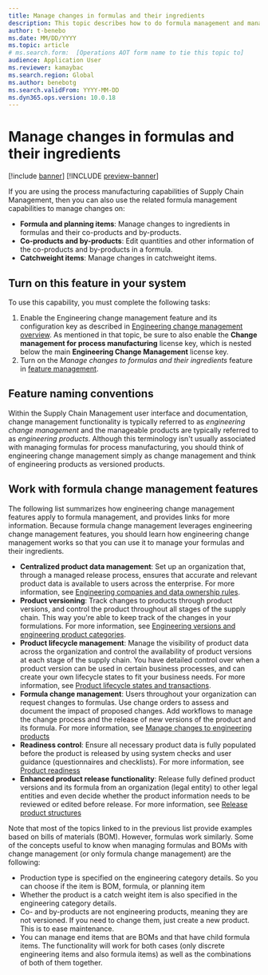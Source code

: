 ```yaml
---
title: Manage changes in formulas and their ingredients
description: This topic describes how to do formula management and manage changes to process manufacturing master data
author: t-benebo
ms.date: MM/DD/YYYY
ms.topic: article
# ms.search.form:  [Operations AOT form name to tie this topic to]
audience: Application User
ms.reviewer: kamaybac
ms.search.region: Global
ms.author: benebotg
ms.search.validFrom: YYYY-MM-DD
ms.dyn365.ops.version: 10.0.18
---
```


# Manage changes in formulas and their ingredients

[!include [banner](../includes/banner.md)]
[!INCLUDE [preview-banner](../includes/preview-banner.md)]

If you are using the process manufacturing capabilities of Supply Chain Management, then you can also use the related formula management capabilities to manage changes on:

- **Formula and planning items**: Manage changes to ingredients in formulas and their co-products and by-products.
- **Co-products and by-products**: Edit quantities and other information of the co-products and by-products in a formula.
- **Catchweight items**: Manage changes in catchweight items.

## Turn on this feature in your system

To use this capability, you must complete the following tasks:

1. Enable the Engineering change management feature and its configuration key as described in [Engineering change management overview](product-engineering-overview.md). As mentioned in that topic, be sure to also enable the **Change management for process manufacturing** license key, which is nested below the main **Engineering Change Management** license key.
1. Turn on the *Manage changes to formulas and their ingredients* feature in [feature management](../../fin-ops-core/fin-ops/get-started/feature-management/feature-management-overview.md).

## Feature naming conventions

Within the Supply Chain Management user interface and documentation, change management functionality is typically referred to as *engineering change management* and the manageable products are typically referred to as *engineering products*. Although this terminology isn't usually associated with managing formulas for process manufacturing, you should think of engineering change management simply as change management and think of engineering products as versioned products.

## Work with formula change management features

The following list summarizes how engineering change management features apply to formula management, and provides links for more information. Because formula change management leverages engineering change management features, you should learn how engineering change management works so that you can use it to manage your formulas and their ingredients.

- **Centralized product data management**: Set up an organization that, through a managed release process, ensures that accurate and relevant product data is available to users across the enterprise. For more information, see [Engineering companies and data ownership rules](engineering-org-data-ownership-rules.md).
- **Product versioning**: Track changes to products through product versions, and control the product throughout all stages of the supply chain. This way you're able to keep track of the changes in your formulations. For more information, see [Engineering versions and engineering product categories](engineering-versions-product-category.md).
- **Product lifecycle management**: Manage the visibility of product data across the organization and control the availability of product versions at each stage of the supply chain. You have detailed control over when a product version can be used in certain business processes, and can create your own lifecycle states to fit your business needs. For more information, see [Product lifecycle states and transactions](product-lifecycle-state-transactions.md).
- **Formula change management**: Users throughout your organization can request changes to formulas. Use change orders to assess and document the impact of proposed changes. Add workflows to manage the change process and the release of new versions of the product and its formula. For more information, see [Manage changes to engineering products](engineering-change-management.md)
- **Readiness control**: Ensure all necessary product data is fully populated before the product is released by using system checks and user guidance (questionnaires and checklists). For more information, see [Product readiness](product-readiness.md)
- **Enhanced product release functionality**: Release fully defined product versions and its formula from an organization (legal entity) to other legal entities and even decide whether the product information needs to be reviewed or edited before release. For more information, see [Release product structures](release-product-structure.md)

Note that most of the topics linked to in the previous list provide examples based on bills of materials (BOM). However, formulas work similarly. Some of the concepts useful to know when managing formulas and BOMs with change management (or only formula change management) are the following:

- Production type is specified on the engineering category details. So you can choose if the item is BOM, formula, or planning item
- Whether the product is a catch weight item is also specified in the engineering category details.
- Co- and by-products are not engineering products, meaning they are not versioned. If you need to change them, just create a new product. This is to ease maintenance.
- You can manage end items that are BOMs and that have child formula items. The functionality will work for both cases (only discrete engineering items and also formula items) as well as the combinations of both of them together. <!-- KFM: I'm not sure what we are trying to say for this point. -->
